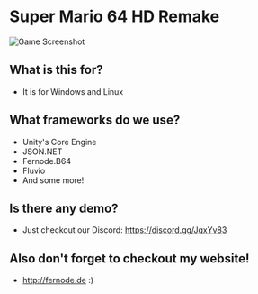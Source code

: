 # Super Mario 64 HD Remake

![Game Screenshot](https://i.imgur.com/yOuERwF.jpg)

## What is this for?
 - It is for Windows and Linux
 
## What frameworks do we use?
 - Unity's Core Engine
 - JSON.NET
 - Fernode.B64
 - Fluvio
 - And some more!
 
## Is there any demo?
 - Just checkout our Discord: https://discord.gg/JqxYv83
 
## Also don't forget to checkout my website!
 - http://fernode.de :)
